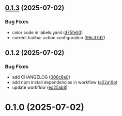## [0.1.3](https://github.com/steeven-th/SuluGrapesJsBundle/compare/0.1.2...0.1.3) (2025-07-02)


### Bug Fixes

* color code in labels.yaml ([d75fe93](https://github.com/steeven-th/SuluGrapesJsBundle/commit/d75fe938532e5d914392490bd665de90a4af2d55))
* correct toolbar action configuration ([99c37d2](https://github.com/steeven-th/SuluGrapesJsBundle/commit/99c37d298d8224e416d6d393debfa27aad1e17e3))



## 0.1.2 (2025-07-02)


### Bug Fixes

* add CHANGELOG ([006c8a0](https://github.com/steeven-th/SuluGrapesJsBundle/commit/006c8a0b482d4e0f2a18dba5b588f34ceb29e7e1))
* add npm install dependencies in workflow ([a22a16e](https://github.com/steeven-th/SuluGrapesJsBundle/commit/a22a16e8faf5c947e7080ceb724fd5c478836426))
* update workflow ([ec25ab8](https://github.com/steeven-th/SuluGrapesJsBundle/commit/ec25ab843e70f6321e1fb78b9995b5b175e3e627))



# 0.1.0 (2025-07-02)



